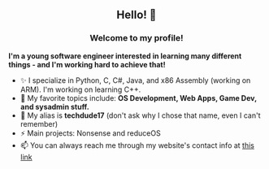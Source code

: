 <h2 align="center">
  Hello! 👋
</h2>

<h3 align="center"><b>Welcome to my profile!</b></h4>
<b>I'm a young software engineer interested in learning many different things - and I'm working hard to achieve that!</b>
<ul>
  <li>✨ I specialize in Python, C, C#, Java, and x86 Assembly (working on ARM). I'm working on learning C++.</li>
  <li>🔭 My favorite topics include: <b>OS Development, Web Apps, Game Dev, and sysadmin stuff.</b></li>
  <li>👯 My alias is <b>techdude17</b> (don't ask why I chose that name, even I can't remember)</li>
  <li>⚡ Main projects: Nonsense and reduceOS</li>
  <li>📫 You can always reach me through my website's contact info at <a href="https://techdude17.com">this link</a></li>
</ul>
